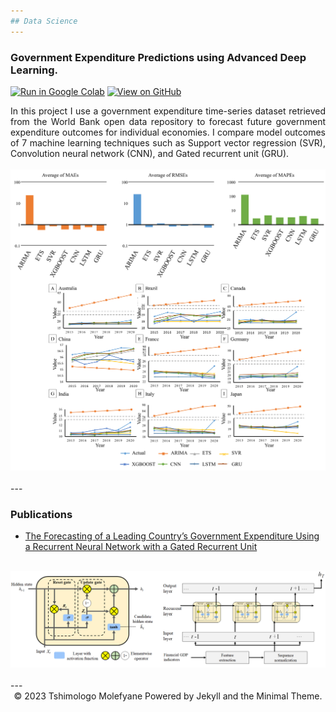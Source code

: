 ```yaml
---
## Data Science
---
```

### Government Expenditure Predictions using Advanced Deep Learning.

[![Run in Google Colab](https://img.shields.io/badge/Colab-Run_in_Google_Colab-blue?logo=Google&logoColor=FDBA18)](https://colab.research.google.com/drive/1trpfynOFGZaHo_rBkjyu4Wjjhvpj-BlG)
[![View on GitHub](https://img.shields.io/badge/GitHub-View_on_GitHub-blue?logo=GitHub)](https://github.com/TshimologoM/tshimolfyn.github.io/blob/e2677eb5173e620936edb77ddee6e4aab4ebb0a7/govtExp.ipynb
)

<div style="text-align: justify">In this project I use a government expenditure time-series dataset retrieved from the World Bank open data repository to forecast future government expenditure outcomes for individual economies. I compare model outcomes of 7 machine learning techniques such as Support vector regression (SVR), Convolution neural network (CNN), and Gated recurrent unit (GRU). </div>
<br>
<center><img src="images/deepL.png"/></center>
<br>
---

### Publications

- [The Forecasting of a Leading
Country’s Government Expenditure Using a Recurrent Neural Network with a
Gated Recurrent Unit](https://www.mdpi.com/2227-7390/11/14/3085)
<br>
<center><img src="images/publctn.png"/></center>
<br>
---
<center>© 2023 Tshimologo Molefyane Powered by Jekyll and the Minimal Theme.</center>
